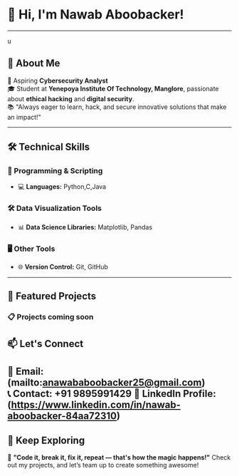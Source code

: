 # 👋 Hi, I'm Nawab Aboobacker!  

---
u
## 🚀 About Me  
🌟 Aspiring **Cybersecurity Analyst**  
🎓 Student at **Yenepoya Institute Of Technology, Manglore**, passionate about **ethical hacking** and **digital security**.  
📚 "Always eager to learn, hack, and secure innovative solutions that make an impact!"

---

## 🛠️ Technical Skills  

### 🚦 Programming & Scripting  
- 💻 **Languages:** Python,C,Java
### 🛠️ Data Visualization Tools  
- 📊 **Data Science Libraries:** Matplotlib, Pandas
### 🖥️ Other Tools  
- 🌐 **Version Control:** Git, GitHub  

---

## 🌟 Featured Projects  

### 📋 **Projects coming soon**  


## 📫 Let's Connect  

📩 **Email:** (mailto:anawababoobacker25@gmail.com)  
📞 **Contact:** +91 9895991429
 💼 **LinkedIn** Profile: (https://www.linkedin.com/in/nawab-aboobacker-84aa72310)
---



## 🌟 Keep Exploring  

🎯 **"Code it, break it, fix it, repeat — that's how the magic happens!"**
Check out my projects, and let’s team up to create something awesome!
